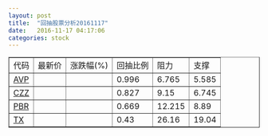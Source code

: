 ```yaml
---
layout: post
title:  "回抽股票分析20161117"
date:   2016-11-17 04:17:06
categories: stock
---
```

<script type="text/javascript">
var stockList = []
stockList.push('gb_avp');
stockList.push('gb_czz');
stockList.push('gb_pbr');
stockList.push('gb_tx');
</script>
<table border="1">
 <tr>
 <td>代码</td>
 <td>最新价</td>
 <td>涨跌幅(%)</td>
 <td>回抽比例</td>
 <td>阻力</td>
 <td>支撑</td>
</tr>
  <tr id="avp">
  <td><a href="http://stock.finance.sina.com.cn/usstock/quotes/AVP.html" target="_blank">AVP</a></td><td></td><td></td><td>0.996</td><td>6.765</td><td>5.585</td></tr>
  <tr id="czz">
  <td><a href="http://stock.finance.sina.com.cn/usstock/quotes/CZZ.html" target="_blank">CZZ</a></td><td></td><td></td><td>0.827</td><td>9.15</td><td>6.745</td></tr>
  <tr id="pbr">
  <td><a href="http://stock.finance.sina.com.cn/usstock/quotes/PBR.html" target="_blank">PBR</a></td><td></td><td></td><td>0.669</td><td>12.215</td><td>8.89</td></tr>
  <tr id="tx">
  <td><a href="http://stock.finance.sina.com.cn/usstock/quotes/TX.html" target="_blank">TX</a></td><td></td><td></td><td>0.43</td><td>26.16</td><td>19.04</td></tr>
</table>
